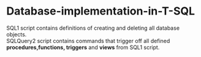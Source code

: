 # Database-implementation-in-T-SQL

SQL1 script contains definitions of creating and deleting all database objects. </br>
SQLQuery2 script contains commands that trigger off all defined <b>procedures,functions, triggers</b> and <b>views</b> from SQL1 script.

